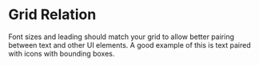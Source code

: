 # Grid Relation

Font sizes and leading should match your grid to allow better pairing between text and other UI elements. A good example of this is text paired with icons with bounding boxes.
